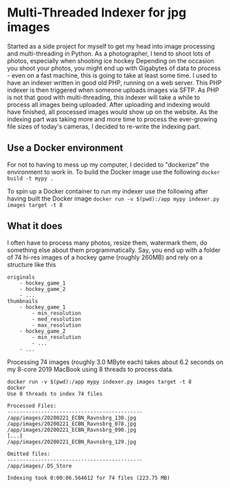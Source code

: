 # Multi-Threaded Indexer for jpg images
Started as a side project for myself to get my head into image processing and multi-threading in Python.
As a photographer, I tend to shoot lots of photos, especially when shooting ice hockey
Depending on the occasion you shoot your photos, you might end up with Gigabytes of data to process - even on a fast machine, this is going to take at least some time.
I used to have an indexer written in good old PHP, running on a web server. This PHP indexer is then triggered when someone uploads images via SFTP. As PHP is not that good with multi-threading, this indexer will take a while to process all images being uploaded. After uploading and indexing would have finished, all processed images would show up on the website.
As the indexing part was taking more and more time to process the ever-growing file sizes of today's cameras, I decided to re-write the indexing part.

## Use a Docker environment
For not to having to mess up my computer, I decided to "dockerize" the environment to work in.
To build the Docker image use the following
`docker build -t mypy .`

To spin up a Docker container to run my indexer use the following after having built the Docker image
`docker run -v $(pwd):/app mypy indexer.py images target -t 8`

## What it does
I often have to process many photos, resize them, watermark them, do something else about them programmatically. 
Say, you end up with a folder of 74 hi-res images of a hockey game (roughly 260MB) and rely on a structure like this

```
originals
    - hockey_game_1
    - hockey_game_2
    - ...
thumbnails
    - hockey_game_1
        - min_resolution
        - med_resolution
        - max_resolution
    - hockey_game_2
        - min_resolution
        - ...
    - ...
```

Processing 74 images (roughly 3.0 MByte each) takes about 6.2 seconds on my 8-core 2019 MacBook using 8 threads to process data.

```
docker run -v $(pwd):/app mypy indexer.py images target -t 8      
docker
Use 8 threads to index 74 files

Processed Files:
--------------------------------------------
/app/images/20200221_ECBN_Ravnsbrg_130.jpg
/app/images/20200221_ECBN_Ravnsbrg_078.jpg
/app/images/20200221_ECBN_Ravnsbrg_090.jpg
[...]
/app/images/20200221_ECBN_Ravnsbrg_129.jpg

Omitted files:
--------------------------------------------
/app/images/.DS_Store

Indexing took 0:00:06.564612 for 74 files (223.75 MB)
```
